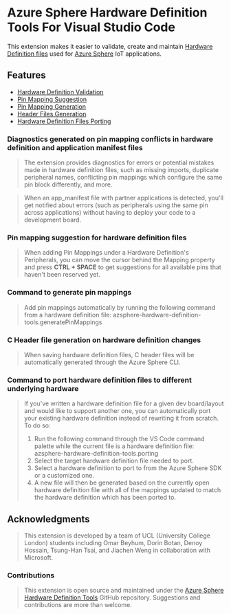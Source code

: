 # Azure Sphere Hardware Definition Tools For Visual Studio Code
This extension makes it easier to validate, create and maintain [Hardware Definition files](https://docs.microsoft.com/en-us/azure-sphere/app-development/manage-hardware-dependencies) used for [Azure Sphere](https://docs.microsoft.com/en-us/azure-sphere/) IoT applications.

## Features
- [Hardware Definition Validation](#DiagnosticsGenerated)
- [Pin Mapping Suggestion](#PinSuggestion)
- [Pin Mapping Generation](#PinMappingGeneration)
- [Header Files Generation](#HeaderGeneration)
- [Hardware Definition Files Porting](#Porting)

<!-- ## Functionality And User Guide -->

### Diagnostics generated on pin mapping conflicts in hardware definition and application manifest files <span id='DiagnosticsGenerated'></span>
  > The extension provides diagnostics for errors or potential mistakes made in hardware definition files, such as missing imports, duplicate peripheral names, conflicting pin mappings which configure the same pin block differently, and more.

  > When an app_manifest file with partner applications is detected, you'll get notified about errors (such as peripherals using the same pin across applications) without having to deploy your code to a development board.


### Pin mapping suggestion for hardware definition files <span id='PinSuggestion'></span>
  > When adding Pin Mappings under a Hardware Definition's Peripherals, you can move the cursor behind the Mapping property and press **CTRL + SPACE** to get suggestions for all available pins that haven't been reserved yet.
  

### Command to generate pin mappings <span id='PinMappingGeneration'></span>
  > Add pin mappings automatically by running the following command from a hardware definition file: azsphere-hardware-definition-tools.generatePinMappings


### C Header file generation on hardware definition changes <span id='HeaderGeneration'></span>
  > When saving hardware definition files, C header files will be automatically generated through the Azure Sphere CLI.


### Command to port hardware definition files to different underlying hardware <span id='Porting'></span>
  > If you've written a hardware definition file for a given dev board/layout and would like to support another one, you can automatically port your existing hardware definition instead of rewriting it from scratch. To do so:
  > 1. Run the following command through the VS Code command palette while the current file is a hardware definition file: azsphere-hardware-definition-tools.porting
  > 2. Select the target hardware definition file needed to port.
  > 3. Select a hardware definition to port to from the Azure Sphere SDK or a customized one.
  > 4. A new file will then be generated based on the currently open hardware definition file with all of the mappings updated to match the hardware definition which has been ported to.
  
## Acknowledgments
> This extension is developed by a team of UCL (University College London) students including Omar Beyhum, Dorin Botan, Denoy Hossain, Tsung-Han Tsai, and Jiachen Weng in collaboration with Microsoft.


### Contributions
> This extension is open source and maintained under the [Azure Sphere Hardware Definition Tools](https://github.com/Azure-Sphere-Tools/azsphere-hardware-definition-tools) GitHub repository. Suggestions and contributions are more than welcome.

